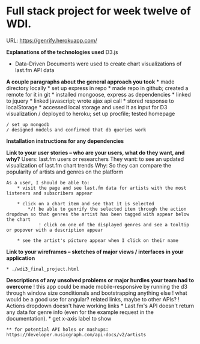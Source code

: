 # Full stack project for week twelve of WDI.
URL: https://genrify.herokuapp.com/

**Explanations of the technologies used**
D3.js
- Data-Driven Documents were used to create chart visualizations of last.fm API data

**A couple paragraphs about the general approach you took**
    * made directory locally
    * set up express in repo
    * made repo in github; created a remote for it in git
    * installed mongoose, express as dependencies
    * linked to jquery
    * linked javascript; wrote ajax api call
    * stored response to localStorage
    * accessed local storage and used it as input for D3 visualization
    / deployed to heroku; set up procfile; tested homepage
    
    / set up mongodb
    / designed models and confirmed that db queries work

**Installation instructions for any dependencies**
    

**Link to your user stories – who are your users, what do they want, and why?**
    Users: last.fm users or researchers
    They want: to see an updated visualization of last.fm chart trends
    Why: So they can compare the popularity of artists and genres on the platform

    As a user, I should be able to: 
        * visit the page and see last.fm data for artists with the most listeners and subscribers appear

        * click on a chart item and see that it is selected
            */! be able to genrify the selected item through the action dropdown so that genres the artist has been tagged with appear below the chart
                ! click on one of the displayed genres and see a tooltip or popover with a description appear

        * see the artist's picture appear when I click on their name

**Link to your wireframes – sketches of major views / interfaces in your application**

    * ./wdi3_final_project.html

**Descriptions of any unsolved problems or major hurdles your team had to overcome**
    ! this app could be made mobile-responsive by running the d3 through window size conditionals and bootstrapping anything else
    ! what would be a good use for angular? related links, maybe to other APIs?
    ! Actions dropdown doesn't have working links
    * Last.fm's API doesn't return any data for genre info (even for the example request in the documentation).
    * get x-axis label to show

    ** for potential API holes or mashups: https://developer.musicgraph.com/api-docs/v2/artists


